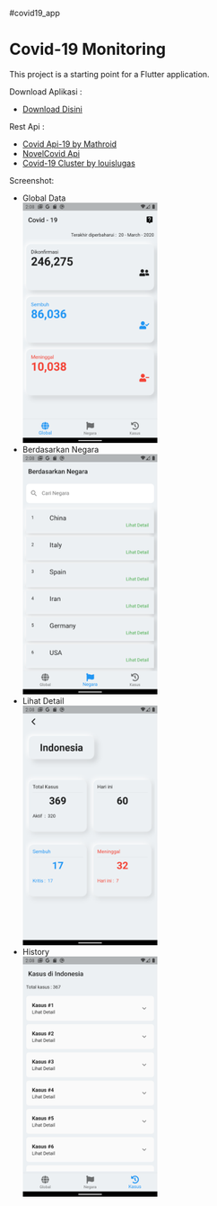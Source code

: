 #covid19_app

<h1>Covid-19 Monitoring</h1>

This project is a starting point for a Flutter application.

Download Aplikasi :
- [Download Disini](https://github.com/febryardiansyah/covid19_app/releases)

Rest Api :

- [Covid Api-19 by Mathroid](https://github.com/mathdroid/covid-19-api)
- [NovelCovid Api](https://github.com/NovelCOVID/API)
- [Covid-19 Cluster by louislugas](https://louislugas.github.io/covid_19_cluster/json/kasus-corona-indonesia.json)

Screenshot:

- Global Data<br>
<img src="assets/screenshot/global.png" width ="50%"><br>
- Berdasarkan Negara<br>
<img src="assets/screenshot/berdasarkanNegara.png" width ="50%"><br>
- Lihat Detail<br>
<img src="assets/screenshot/detailNegara.png" width ="50%"><br>
- History<br>
<img src="assets/screenshot/history.png" width ="50%"><br>



